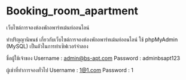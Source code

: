 # Booking_room_apartment
เว็บไซต์การจองห้องพักอพาร์ทเม้นท์ออนไลน์

ทำปริญญานิพนธ์ เกี่ยวกับเว็บไซต์การจองห้องพักอพาร์ทเม้นท์ออนไลน์
ใช้ phpMyAdmin (MySQL) เป็นตัวในการทำเซิฟเวอร์จำลอง

ชื่อผู้ใช้เจ้าของ 
Username : admin@bs-apt.com
Password : adminbsapt123


ผู้เช่าที่ทำการจองทั่วไป 
Username : 1@1.com 
Password : 1
